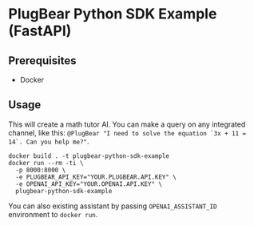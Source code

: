 # PlugBear Python SDK Example (FastAPI)

## Prerequisites

- Docker

## Usage

This will create a math tutor AI.
You can make a query on any integrated channel, like this: ``@PlugBear "I need to solve the equation `3x + 11 = 14`. Can you help me?"``.

```shell
docker build . -t plugbear-python-sdk-example
docker run --rm -ti \
  -p 8000:8000 \
  -e PLUGBEAR_API_KEY="YOUR.PLUGBEAR.API.KEY" \
  -e OPENAI_API_KEY="YOUR.OPENAI.API.KEY" \
  plugbear-python-sdk-example
```

You can also existing assistant by passing `OPENAI_ASSISTANT_ID` environment to `docker run`.
